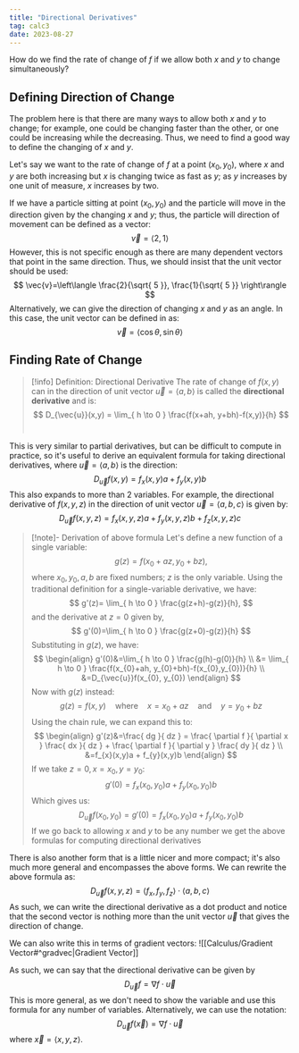 ```yaml
---
title: "Directional Derivatives"
tag: calc3
date: 2023-08-27
---
```


How do we find the rate of change of $f$ if we allow both $x$ and $y$ to change simultaneously? 

## Defining Direction of Change
The problem here is that there are many ways to allow both $x$ and $y$ to change; for example, one could be changing faster than the other, or one could be increasing while the decreasing. Thus, we need to find a good way to define the changing of $x$ and $y$.

Let's say we want to the rate of change of $f$ at a point $(x_{0}, y_{0})$, where $x$ and $y$ are both increasing but $x$ is changing twice as fast as $y$; as $y$ increases by one unit of measure, $x$ increases by two.

If we have a particle sitting at point $(x_{0}, y_{0})$ and the particle will move in the direction given by the changing $x$ and $y$; thus, the particle will direction of movement can be defined as a vector:
$$
\vec{v} = \langle 2,1 \rangle 
$$
However, this is not specific enough as there are many dependent vectors that point in the same direction. Thus, we should insist that the unit vector should be used:
$$
\vec{v}=\left\langle  \frac{2}{\sqrt{ 5 }}, \frac{1}{\sqrt{ 5 }}  \right\rangle 
$$
Alternatively, we can give the direction of changing $x$ and $y$ as an angle. In this case, the unit vector can be defined in as:
$$
\vec{v}=\langle \cos \theta , \sin \theta\rangle 
$$

## Finding Rate of Change
>[!info] Definition: Directional Derivative
>The rate of change of $f(x,y)$ can in the direction of unit vector $\vec{u} = \langle a,b \rangle$ is called the **directional derivative** and is:
>$$
>D_{\vec{u}}(x,y) = \lim_{ h \to 0 } \frac{f(x+ah, y+bh)-f(x,y)}{h}
>$$
>$\quad$

This is very similar to partial derivatives, but can be difficult to compute in practice, so it's useful to derive an equivalent formula for taking directional derivatives, where $\vec{u}=\langle a,b \rangle$ is the direction:
$$
D_{\vec{u}}f(x,y)=f_{x}(x,y)a + f_{y}(x,y)b
$$
This also expands to more than 2 variables. For example, the directional derivative of $f(x,y,z)$ in the direction of unit vector $\vec{u}=\langle a,b,c \rangle$ is given by:
$$
D_{\vec{u}}f(x,y,z)=f_{x}(x,y,z)a + f_{y}(x,y,z)b + f_{z}(x,y,z)c
$$

>[!note]- Derivation of above formula
>Let's define a new function of a single variable:
>$$
>g(z) = f(x_{0}+az, y_{0}+bz),
>$$
>where $x_{0}, y_{0}, a,b$ are fixed numbers; $z$ is the only variable. Using the traditional definition for a single-variable derivative, we have:
>$$
>g'(z)= \lim_{ h \to 0 } \frac{g(z+h)-g(z)}{h},
>$$
>and the derivative at $z=0$ given by, 
>$$
>g'(0)=\lim_{ h \to 0 } \frac{g(z+0)-g(z)}{h}
>$$
>Substituting in $g(z)$, we have:
>$$
>\begin{align}
>g'(0)&=\lim_{ h \to 0 } \frac{g(h)-g(0)}{h}  \\
> &= \lim_{ h \to 0 } \frac{f(x_{0}+ah, y_{0}+bh)-f(x_{0},y_{0})}{h} \\
>&=D_{\vec{u}}f(x_{0}, y_{0})
>\end{align}
>$$
>Now with $g(z)$ instead:
>$$
>g(z)=f(x,y) \quad \text{where} \quad x=x_{0}+az \quad \text{and} \quad y=y_{0}+bz
>$$
>Using the chain rule, we can expand this to:
>$$
>\begin{align}
>g'(z)&=\frac{ dg }{ dz } = \frac{ \partial f }{ \partial x } \frac{ dx }{ dz } + \frac{ \partial f }{ \partial y } \frac{ dy }{ dz }  \\
>&=f_{x}(x,y)a + f_{y}(x,y)b
>\end{align}
>$$
>If we take $z=0, x=x_{0}, y=y_{0}$:
>$$
>g'(0)=f_{x}(x_{0},y_{0})a+f_{y}(x_{0},y_{0})b
>$$
>Which gives us:
>$$
>D_{\vec{u}}f(x_{0}, y_{0})=g'(0)=f_{x}(x_{0},y_{0})a+f_{y}(x_{0},y_{0})b
>$$
>If we go back to allowing $x$ and $y$ to be any number we get the above formulas for computing directional derivatives

There is also another form that is a little nicer and more compact; it's also much more general and encompasses the above forms. We can rewrite the above formula as:
$$
D_{\vec{u}}f(x,y,z)=\langle f_{x}, f_{y}, f_{z} \rangle \cdot \langle a,b,c \rangle 
$$
As such, we can write the directional derivative as a dot product and notice that the second vector is nothing more than the unit vector $\vec{u}$ that gives the direction of change.

We can also write this in terms of gradient vectors:
![[Calculus/Gradient Vector#^gradvec|Gradient Vector]]

As such, we can say that the directional derivative can be given by
$$
D_{\vec{u}}f=\nabla f\cdot \vec{u}
$$
This is more general, as we don't need to show the variable and use this formula for any number of variables. Alternatively, we can use the notation:
$$
D_{\vec{u}}f(\vec{x})=\nabla f \cdot \vec{u}
$$
where $\vec{x}=\langle x,y,z \rangle$. 

